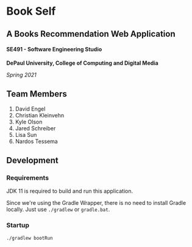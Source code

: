 # Book Self
## A Books Recommendation Web Application

#### SE491 - Software Engineering Studio
**DePaul University, College of Computing and Digital Media**

*Spring 2021*

## Team Members
1. David Engel
2. Christian Kleinvehn
3. Kyle Olson
4. Jared Schreiber
5. Lisa Sun
6. Nardos Tessema

## Development
### Requirements
JDK 11 is required to build and run this application.

Since we're using the Gradle Wrapper, there is no need to install Gradle locally. Just use `./gradlew` or `gradle.bat`.

### Startup
`./gradlew bootRun`
